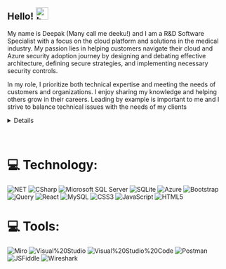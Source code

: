 ## Hello!  <img src="https://user-images.githubusercontent.com/1303154/88677602-1635ba80-d120-11ea-84d8-d263ba5fc3c0.gif" width="28px" height="28px" alt="hello">

My name is Deepak (Many call me deeku!) and I am a R&D Software Specialist with a focus on the cloud platform and solutions in the medical industry. My passion lies in helping customers navigate their cloud and Azure security adoption journey by designing and debating effective architecture, defining secure strategies, and implementing necessary security controls. 

In my role, I prioritize both technical expertise and meeting the needs of customers and organizations. I enjoy sharing my knowledge and helping others grow in their careers. Leading by example is important to me and I strive to balance technical issues with the needs of my clients

<details>
MCSA: Cloud Platform Certified - Microsoft® Certified Professional - Azure Cloud Consultant, have 16+ years of experience building enterprise systems both in the cloud and on-premises. Passion for technology and sharing what I learn with others and enable them to become more productive. 
</details>
<br>
<br>


# 💻 Technology:
 ![NET](https://img.shields.io/badge/NET-512BD4?logo=.net&logoColor=white&style=for-the-badge) 
 ![CSharp](https://img.shields.io/badge/CSharp-239120?logo=csharp&logoColor=white&style=for-the-badge) 
 ![Microsoft SQL Server](https://img.shields.io/badge/Microsoft%20SQL%20Server-CC2927?logo=MICROSOFTSQLSERVER&logoColor=white&style=for-the-badge)
 ![SQLite](https://img.shields.io/badge/SQLite-003B57?logo=sqllite&logoColor=white&style=for-the-badge)
 ![Azure](https://img.shields.io/badge/azure-%230072C6.svg?style=for-the-badge&logo=azure-devops&logoColor=white) 
 ![Bootstrap](https://img.shields.io/badge/bootstrap-%23563D7C.svg?style=for-the-badge&logo=bootstrap&logoColor=white) 
 ![jQuery](https://img.shields.io/badge/jquery-%230769AD.svg?style=for-the-badge&logo=jquery&logoColor=white) 
 ![React](https://img.shields.io/badge/react-%2320232a.svg?style=for-the-badge&logo=react&logoColor=%2361DAFB) 
 ![MySQL](https://img.shields.io/badge/mysql-%2300f.svg?style=for-the-badge&logo=mysql&logoColor=white) 
 ![CSS3](https://img.shields.io/badge/css3-%231572B6.svg?style=for-the-badge&logo=css3&logoColor=white) 
 ![JavaScript](https://img.shields.io/badge/javascript-%23323330.svg?style=for-the-badge&logo=javascript&logoColor=%23F7DF1E)
 ![HTML5](https://img.shields.io/badge/html5-%23E34F26.svg?style=for-the-badge&logo=html5&logoColor=white)
 
 # 💻 Tools:
 ![Miro](https://img.shields.io/badge/Miro-512BD4?logo=miro&logoColor=white&style=for-the-badge) 
 ![Visual%20Studio](https://img.shields.io/badge/Visual%20Studio-5C2D91?logo=visualstudio&logoColor=white&style=for-the-badge)
 ![Visual%20Studio%20Code](https://img.shields.io/badge/Visual%20Studio%20Code-007ACC?logo=visualstudiocode&logoColor=white&style=for-the-badge)
  ![Postman](https://img.shields.io/badge/Postman-FF6C37?logo=postman&logoColor=white&style=for-the-badge)
 ![JSFiddle](https://img.shields.io/badge/JSFiddle-239120?logo=jsfiddle&logoColor=white&style=for-the-badge) 
 ![Wireshark](https://img.shields.io/badge/Wireshark-1679A7?logo=wireshark&logoColor=white&style=for-the-badge)




